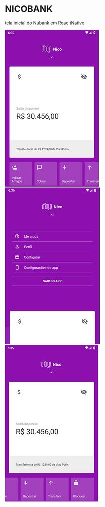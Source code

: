 # NICOBANK
tela inicial do Nubank em Reac tNative

![Screenshot](/images/tela01.jpg)
![Screenshot](/images/tela02.jpg)
![Screenshot](/images/tela03.jpg)
